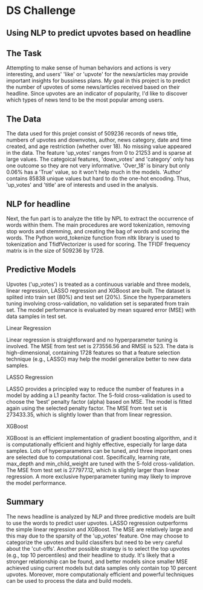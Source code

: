 # DS Challenge
## Using NLP to predict upvotes based on headline

## The Task
Attempting to make sense of human behaviors and actions is very interesting, and users' 'like' or 'upvote' for the news/articles may provide important insights for bussiness plans. My goal in this project is to predict the number of upvotes of some news/articles received based on their headline. Since upvotes are an indicator of popularity, I'd like to discover which types of news tend to be the most popular among users. 

## The Data
The data used for this projet consist of 509236 records of news title, numbers of upvotes and downvotes, author, news category, date and time created, and age restriction (whether over 18). No missing value appeared in the data. The feature 'up_votes' ranges from 0 to 21253 and is sparse at large values. The categoical features, 'down_votes' and 'category' only has one outcome so they are not very informative. 'Over_18' is binary but only 0.06% has a 'True' value, so it won't help much in the models. 'Author' contains 85838 unique values but hard to do the one-hot encoding. Thus, 'up_votes' and 'title' are of interests and used in the analysis.

## NLP for headline

Next, the fun part is to analyze the title by NPL to extract the occurrence of words within them. The main procedures are word tokenization, removing stop words and stemming, and creating the bag of words and scoring the words. The Python word_tokenize function from nltk library is used to tokenization and TfidfVectorizer is used for scoring. 
The TFIDF frequency matrix is in the size of 509236 by 1728. 


## Predictive Models

Upvotes ('up_votes') is treated as a continuous variable and three models, linear regression, LASSO regression and XGBoost are built. The dataset is splited into train set (80%) and test set (20%). Since the hyperparameters tuning involving cross-validation, no validation set is separated from train set. The model performance is evaluated by mean squared error (MSE) with data samples in test set. 

Linear Regression 

Linear regression is straightforward and no hyperparameter tuning is involved. The MSE from test set is 273556.56 and RMSE is 523. The data is high-dimensional, containing 1728 features so that a feature selection technique (e.g., LASSO) may help the model generalize better to new data samples.

LASSO Regression 

LASSO provides a principled way to reduce the number of features in a model by adding a L1 peanlty factor. The 5-fold cross-validation is used to choose the 'best' penalty factor (alpha) based on MSE. The model is fitted again using the selected penalty factor. The MSE from test set is 273433.35, which is slightly lower than that from linear regression. 

XGBoost

XGBoost is an efficient implementation of gradient boosting algorithm, and it is computationally efficient and highly effective, especially for large data samples. Lots of hyperparameters can be tuned, and three important ones are selected due to computational cost. Specifically, learning rate, max_depth and min_child_weight are tuned with the 5-fold cross-validation. The MSE from test set is 277977.12, which is slightly larger than linear regression. A more exclusive hyperparameter tuning may likely to improve the model performance.  

## Summary 

The news headline is analyzed by NLP and three predictive models are built to use the words to predict user upvotes. LASSO regression outperforms the simple linear regression and XGBoost. The MSE are relatively large and this may due to the sparsity of the 'up_votes' feature. One may choose to categorize the upvotes and build classifers but need to be very careful about the 'cut-offs'. Another possible strategy is to select the top upvotes (e.g., top 10 percentiles) and their headline to study. It's likely that a stronger relationship can be found, and better models since smaller MSE achieved using current models but data samples only contain top 10 percent upvotes. Moreover, more computationaly efficient and powerful techniques can be used to process the data and build models.  
